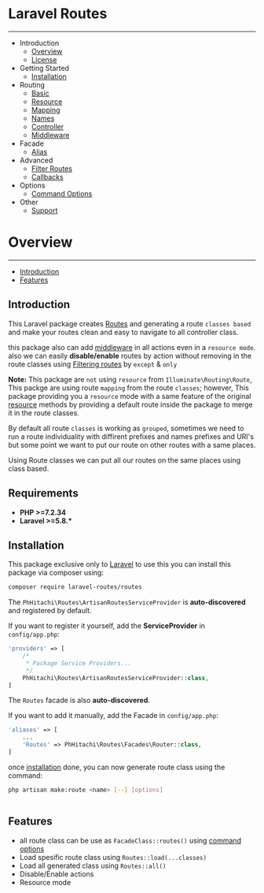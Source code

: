 # Laravel Routes
----

- Introduction
    - [Overview](docs/en/1.0.0/overview)
    - [License](docs/en/1.0.0/license)
- Getting Started
    - [Installation](docs/en/1.0.0/installation)
- Routing
    - [Basic](docs/en/1.0.0/usage/basic)
    - [Resource](docs/en/1.0.0/usage/resource)
    - [Mapping](docs/en/1.0.0/usage/map)
    - [Names](docs/en/1.0.0/usage/names)
    - [Controller](docs/en/1.0.0/usage/controller)
    - [Middleware](docs/en/1.0.0/usage/middleware)
- Facade
    - [Alias](docs/en/1.0.0/usage/facade)
- Advanced
    - [Filter Routes](docs/en/1.0.0/advance/actions)
    - [Callbacks](docs/en/1.0.0/advance/callback)
- Options
    - [Command Options](docs/en/1.0.0/options)
- Other
    - [Support](docs/en/1.0.0/utilities/support)

# Overview

---

- [Introduction](#introduction)
- [Features](#features)

<a name="introduction"></a>
## Introduction

This Laravel package creates [Routes](https://laravel.com/docs/8.x/routing) and generating a route `classes based` and make your routes clean and easy to navigate to all controller class.

this package also can add [middleware](https://laravel.com/docs/8.x/middleware) in all actions even in a `resource mode`. also we can easily <b>disable/enable</b> routes by action without removing in the route classes using [Filtering routes](/docs/#/en/1.0.0/advance/actions) by `except` & `only`

<strong>Note:</strong> This package are `not` using `resource` from `Illuminate\Routing\Route`, This packge are using route  `mapping` from the route `classes`; however, This package providing you a `resource` mode with a same feature of the original [resource](https://laravel.com/docs/5.8/controllers#resource-controllers) methods by providing a default route inside the package to merge it in the route classes. 

By default all route `classes` is working as `grouped`, sometimes we need to run a route individuality with diffirent prefixes and names prefixes and URI's but some point we want to put our route on other routes with a same places. 

Using Route classes we can put all our routes on the same places using class based.

<a name="requirements"></a>
## Requirements

- <strong>PHP >=7.2.34</strong>
- <strong>Laravel >=5.8.*</strong>

<a name="installation"></a>
## Installation

This package exclusive only to [Laravel](https://laravel.com/) to use this you can install this package via composer using:

```bash
composer require laravel-routes/routes
```

The `PhHitachi\Routes\ArtisanRoutesServiceProvider` is <strong>auto-discovered</strong> and registered by default.

If you want to register it yourself, add the <strong>ServiceProvider</strong> in `config/app.php`:

```php
'providers' => [
    /*
     * Package Service Providers...
     */
    PhHitachi\Routes\ArtisanRoutesServiceProvider::class,
]
```

The `Routes` facade is also <strong>auto-discovered</strong>.

If you want to add it manually, add the Facade in `config/app.php`:

```php
'aliases' => [
    ...
    'Routes' => PhHitachi\Routes\Facades\Router::class,
]
```


once [installation](docs/#/en/1.0.0/installation) done, you can now generate route class using the command:

```bash
php artisan make:route <name> [--] [options]
```
```php

```
<a name="features"></a>
## Features
- all route class can be use as `FacadeClass::routes()` using [command options](docs/#/en/1.0.0/options)
- Load spesific route class using `Routes::load(...classes)`
- Load all generated class using `Routes::all()`
- Disable/Enable actions
- Resource mode

